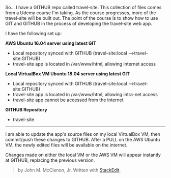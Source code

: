 So...
I have a GITHUB repo called travel-site. This collection of files comes from a Udemy course I'm taking. As the course progresses, more of the travel-site will be built out. The point of the course is to show how to use GIT and GITHUB in the process of developing the travel-site web app.

I have the following set up:

**AWS Ubuntu 16.04 server using latest GIT**

 - Local repository synced with GITHUB (travel-site:local -->travel-site:GITHUB) 
 - travel-site app is located in /var/www/html, allowing internet access

**Local VirtualBox VM Ubuntu 18.04 server using latest GIT**

 - Local repository synced with GITHUB (travel-site:local -->travel-site:GITHUB)
 - travel-site app is located in /var/www/html, allowing intra-net access
 - travel-site app cannot be accessed from the internet

**GITHUB Repository**

 - travel-site
---
	
 I am able to update the app's source files on my local VirtualBox VM, then commit/push these changes to GITHUB. After a PULL on the AWS Ubuntu VM, the newly edited files will be available on the internet.

Changes made on either the local VM or the AWS VM will appear instantly at GITHUB, replacing the previous version.

>by John M. McClenon, Jr.
> Written with [StackEdit](https://stackedit.io/).
<!--stackedit_data:
eyJoaXN0b3J5IjpbLTgyODA3MzI4LC04NDI2OTUxNzZdfQ==
-->